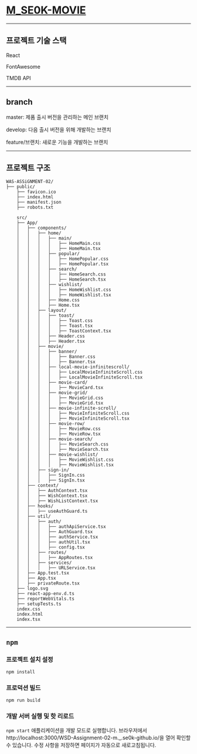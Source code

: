 # [M_SE0K-MOVIE](https://seg7577.github.io/WSD-Assignment-02-m._.se0k-github.io/)
---
## 프로젝트 기술 스택
React


FontAwesome


TMDB API


---
## branch
master: 제품 출시 버전을 관리하는 메인 브랜치


develop: 다음 출시 버전을 위해 개발하는 브랜치


feature/브랜치: 새로운 기능을 개발하는 브랜치


---
## 프로젝트 구조
```
WAS-ASSiGNMENT-02/
├── public/
    ├── favicon.ico         
    ├── index.html          
    ├── manifest.json        
    ├── robots.txt          

    src/
    ├── App/
    │   ├── components/    
    │   │   ├── home/       
    │   │   │   ├── main/
    │   │   │   │   ├── HomeMain.css
    │   │   │   │   ├── HomeMain.tsx
    │   │   │   ├── popular/
    │   │   │   │   ├── HomePopular.css
    │   │   │   │   ├── HomePopular.tsx
    │   │   │   ├── search/
    │   │   │   │   ├── HomeSearch.css
    │   │   │   │   ├── HomeSearch.tsx
    │   │   │   ├── wishlist/
    │   │   │   │   ├── HomeWishlist.css
    │   │   │   │   ├── HomeWishlist.tsx
    │   │   │   ├── Home.css
    │   │   │   ├── Home.tsx
    │   │   ├── layout/     
    │   │   │   ├── toast/
    │   │   │   │   ├── Toast.css
    │   │   │   │   ├── Toast.tsx
    │   │   │   │   ├── ToastContext.tsx
    │   │   │   ├── Header.css
    │   │   │   ├── Header.tsx
    │   │   ├── movie/      
    │   │   │   ├── banner/
    │   │   │   │   ├── Banner.css
    │   │   │   │   ├── Banner.tsx
    │   │   │   ├── local-movie-infinitescroll/
    │   │   │   │   ├── LocalMovieInfiniteScroll.css
    │   │   │   │   ├── LocalMovieInfiniteScroll.tsx
    │   │   │   ├── movie-card/
    │   │   │   │   ├── MovieCard.tsx
    │   │   │   ├── movie-grid/
    │   │   │   │   ├── MovieGrid.css
    │   │   │   │   ├── MovieGrid.tsx
    │   │   │   ├── movie-infinite-scroll/
    │   │   │   │   ├── MovieInfiniteScroll.css
    │   │   │   │   ├── MovieInfiniteScroll.tsx
    │   │   │   ├── movie-row/
    │   │   │   │   ├── MovieRow.css
    │   │   │   │   ├── MovieRow.tsx
    │   │   │   ├── movie-search/
    │   │   │   │   ├── MovieSearch.css
    │   │   │   │   ├── MovieSearch.tsx
    │   │   │   ├── movie-wishlist/
    │   │   │   │   ├── MovieWishlist.css
    │   │   │   │   ├── MovieWishlist.tsx
    │   │   ├── sign-in/    
    │   │   │   ├── SignIn.css
    │   │   │   ├── SignIn.tsx
    │   ├── context/        
    │   │   ├── AuthContext.tsx
    │   │   ├── WishContext.tsx
    │   │   ├── WishListContext.tsx
    │   ├── hooks/          
    │   │   ├── useAuthGuard.ts
    │   ├── util/           
    │   │   ├── auth/
    │   │   │   ├── authApiService.tsx
    │   │   │   ├── AuthGuard.tsx
    │   │   │   ├── authService.tsx
    │   │   │   ├── authUtil.tsx
    │   │   │   ├── config.tsx
    │   │   ├── routes/
    │   │   │   ├── AppRoutes.tsx
    │   │   ├── services/
    │   │   │   ├── URLService.tsx
    │   ├── App.test.tsx    
    │   ├── App.tsx         
    │   ├── privateRoute.tsx 
    ├── logo.svg             
    ├── react-app-env.d.ts   
    ├── reportWebVitals.ts   
    ├── setupTests.ts        
    index.css
    index.html
    index.tsx
```
---
## `npm`

### 프로젝트 설치 설정
`npm install`

### 프로덕션 빌드
`npm run build`

### 개발 서버 실행 및 핫 리로드
`npm start`
애플리케이션을 개발 모드로 실행합니다.
브라우저에서 http://localhost:3000/WSD-Assignment-02-m._.se0k-github.io/을 열어 확인할 수 있습니다.
수정 사항을 저장하면 페이지가 자동으로 새로고침됩니다.

